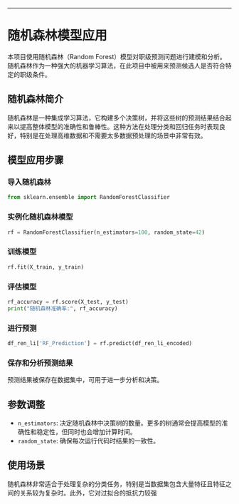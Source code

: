 ---

# 随机森林模型应用

本项目使用随机森林（Random Forest）模型对职级预测问题进行建模和分析。随机森林作为一种强大的机器学习算法，在此项目中被用来预测候选人是否符合特定的职级条件。

## 随机森林简介

随机森林是一种集成学习算法，它构建多个决策树，并将这些树的预测结果结合起来以提高整体模型的准确性和鲁棒性。这种方法在处理分类和回归任务时表现良好，特别是在处理高维数据和不需要太多数据预处理的场景中非常有效。

## 模型应用步骤

### 导入随机森林

```python
from sklearn.ensemble import RandomForestClassifier
```

### 实例化随机森林模型

```python
rf = RandomForestClassifier(n_estimators=100, random_state=42)
```

### 训练模型

```python
rf.fit(X_train, y_train)
```

### 评估模型

```python
rf_accuracy = rf.score(X_test, y_test)
print("随机森林准确率:", rf_accuracy)
```

### 进行预测

```python
df_ren_li['RF_Prediction'] = rf.predict(df_ren_li_encoded)
```

### 保存和分析预测结果

预测结果被保存在数据集中，可用于进一步分析和决策。

## 参数调整

- `n_estimators`: 决定随机森林中决策树的数量。更多的树通常会提高模型的准确性和稳定性，但同时也会增加计算时间。
- `random_state`: 确保每次运行代码时结果的一致性。

## 使用场景

随机森林非常适合于处理复杂的分类任务，特别是当数据集包含大量特征且特征之间的关系较为复杂时。此外，它对过拟合的抵抗力较强
